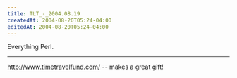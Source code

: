 ```yaml
---
title: TLT_-_2004.08.19
createdAt: 2004-08-20T05:24-04:00
editedAt: 2004-08-20T05:24-04:00
---
```


Everything Perl.

----

http://www.timetravelfund.com/ -- makes a great gift!

